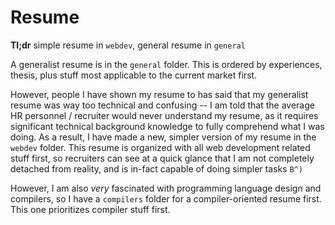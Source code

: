 # Resume

**Tl;dr** simple resume in `webdev`, general resume in `general`

A generalist resume is in the `general` folder. This is ordered by experiences, thesis, plus stuff most applicable to the current market first.

However, people I have shown my resume to has said that my generalist resume was way too technical and confusing -- I am told that the average HR personnel / recruiter would never understand my resume, as it requires significant technical background knowledge to fully comprehend what I was doing. As a result, I have made a new, simpler version of my resume in the `webdev` folder. This resume is organized with all web development related stuff first, so recruiters can see at a quick glance that I am not completely detached from reality, and is in-fact capable of doing simpler tasks `B^)`

However, I am also _very_ fascinated with programming language design and compilers, so I have a `compilers` folder for a compiler-oriented resume first. This one prioritizes compiler stuff first.
